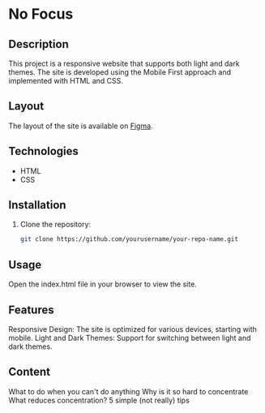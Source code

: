# No Focus

## Description

This project is a responsive website that supports both light and dark themes. The site is developed using the Mobile First approach and implemented with HTML and CSS.

## Layout

The layout of the site is available on [Figma](https://www.figma.com/design/lCqDbWjgllgJtb2hmCqfyX/%236-%D0%A1%D0%BB%D0%BE%D0%B6%D0%BD%D0%BE-%D1%81%D0%BE%D1%81%D1%80%D0%B5%D0%B4%D0%BE%D1%82%D0%BE%D1%87%D0%B8%D1%82%D1%8C%D1%81%D1%8F).

## Technologies

- HTML
- CSS

## Installation

1. Clone the repository:
   ```sh
   git clone https://github.com/yourusername/your-repo-name.git

## Usage

Open the index.html file in your browser to view the site.

## Features
Responsive Design: The site is optimized for various devices, starting with mobile.
Light and Dark Themes: Support for switching between light and dark themes.

## Content
What to do when you can't do anything
Why is it so hard to concentrate
What reduces concentration?
5 simple (not really) tips